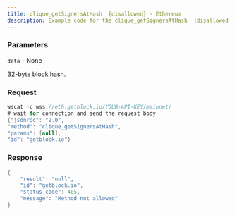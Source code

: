 ```yaml
---
title: clique_getSignersAtHash  {disallowed} - Ethereum
description: Example code for the clique_getSignersAtHash  {disallowed} ws method. Сomplete guide on how to use clique_getSignersAtHash  {disallowed} ws in GetBlock.io Web3 documentation.
---
```


### Parameters


`data` - None

32-byte block hash.

### Request

``` java
wscat -c wss://eth.getblock.io/YOUR-API-KEY/mainnet/ 
# wait for connection and send the request body 
{"jsonrpc": "2.0",
"method": "clique_getSignersAtHash",
"params": [null],
"id": "getblock.io"}
```

###  Response

``` java
{
    "result": "null",
    "id": "getblock.io",
    "status_code": 405,
    "message": "Method not allowed"
}
```

